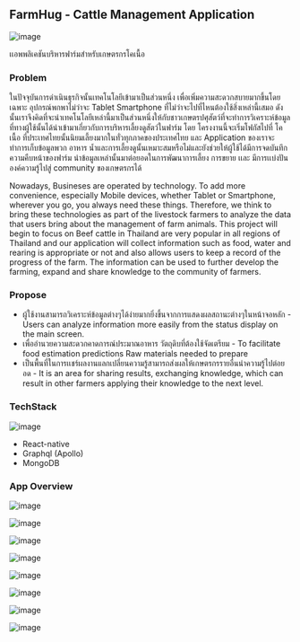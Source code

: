 ## FarmHug - Cattle Management Application


![image](https://user-images.githubusercontent.com/43010244/131153557-1454d55b-6a31-4d5c-8bf8-312000e63937.png)

เเอพพลิเคชันบริหารฟาร์มสำหรับเกษตรกรโคเนื้อ 

### Problem

ในปัจจุบันการดำเนินธุรกิจนั้นเทคโนโลยีเข้ามาเป็นส่วนหนึ่ง เพื่อเพิ่มความสะดวกสบายมากขึ้นโดยเฉพาะ อุปกรณ์พกพาไม่ว่าจะ Tablet Smartphone ที่ไม่ว่าจะไปที่ไหนต้องใช้สิ่งเหล่านี้เสมอ ดังนั้นเราจึงคิดที่จะนำเทคโนโลยีเหล่านี้มาเป็นส่วนหนึ่งให้กับชาวเกษตรปศุสัตว์ที่จะทำการวิเคราะห์ข้อมูลที่ทางผู้ใช้นั้นได้นำเข้ามาเกี่ยวกับการบริหารเลี้ยงดูสัตว์ในฟาร์ม โดย โครงงานนี้จะเริ่มโฟกัสไปที่ โคเนื้อ ที่ประเทศไทยนั้นนิยมเลี้ยงมากในทั่วทุกภาคของประเทศไทย และ Application ของเราจะทำการเก็บข้อมูลพวก อาหาร น้ำและการเลี้ยงดูนั้นเหมาะสมหรือไม่และยังช่วยให้ผู้ใช้ได้มีการจดบันทึกความคืบหน้าของฟาร์ม นำข้อมูลเหล่านั้นมาต่อยอดในการพัฒนาการเลี้ยง การขยาย เเละ มีการเเบ่งปันองค์ความรู้ไปสู่ community ของเกษตรกรได้

Nowadays, Busineses are operated by technology. To add more convenience, especially Mobile devices, whether Tablet or Smartphone, wherever you go, you always need these things. Therefore, we think to bring these technologies as part of the livestock farmers to analyze the data that users bring about the management of farm animals. This project will begin to focus on Beef cattle in Thailand are very popular in all regions of Thailand and our application will collect information such as food, water and rearing is appropriate or not and also allows users to keep a record of the progress of the farm. The information can be used to further develop the farming, expand and share knowledge to the community of farmers. 
      
### Propose

- ผู้ใช้งานสามารถวิเคราะห์ข้อมูลต่างๆได้ง่ายมากยิ่งขึ้นจากการแสดงผลสถานะต่างๆในหน้าจอหลัก  - Users can analyze information more easily from the status display on the main screen.
- เพื่ออำนวยความสะดวกคาดการณ์ประมาณอาหาร วัตถุดิบที่ต้องใช้จัดเตรียม - To facilitate food estimation predictions Raw materials needed to prepare
- เป็นพื้นที่ในการเเชร์ผลงานแลกเปลี่ยนความรู้สามารถส่งผลให้เกษตรกรรายอื่นนำความรู้ไปต่อยอด - It is an area for sharing results, exchanging knowledge, which can result in other farmers applying their knowledge to the next level. 

### TechStack

![image](https://user-images.githubusercontent.com/43010244/131152556-d01d48aa-59d4-4b17-9e28-b69664dd4f9e.png)

- React-native
- Graphql (Apollo)
- MongoDB

### App Overview

![image](https://user-images.githubusercontent.com/43010244/131150748-c7931029-6b73-44a0-a116-1949228f3f0b.png)

![image](https://user-images.githubusercontent.com/43010244/131150784-c3604f90-6767-42cb-bf44-b295b48755ac.png)

![image](https://user-images.githubusercontent.com/43010244/131150820-0627633e-f772-4df0-83f5-7dcc14489b36.png)

![image](https://user-images.githubusercontent.com/43010244/131150838-84df91a8-0470-4322-bb95-a9e81f31ca14.png)

![image](https://user-images.githubusercontent.com/43010244/131150863-fa7b1b66-7e41-49d2-949d-ce2e438cb227.png)

![image](https://user-images.githubusercontent.com/43010244/131150882-35515456-3830-493e-895b-d05ce44344d2.png)

![image](https://user-images.githubusercontent.com/43010244/131150921-d31e259c-e7fe-4ea9-8b37-cb2af07dae7b.png)

![image](https://user-images.githubusercontent.com/43010244/131150944-0ad0685f-af29-4871-b3cc-4ae7183417c4.png)


